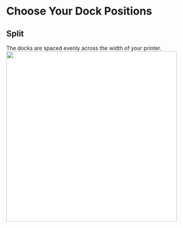 # Choose Your Dock Positions
## Split
The docks are spaced evenly across the width of your printer.
<img src="/images/Voron_350_60mm_6tools_split_TPU.svg" style="margin:0px;background-color: #FFFFFF;" width="450"/>
